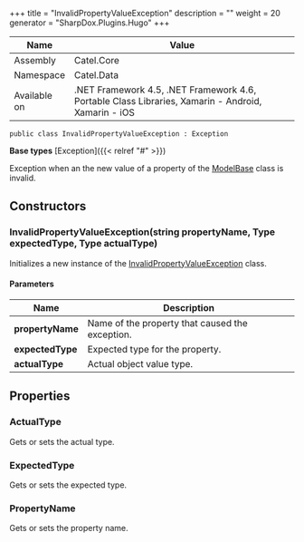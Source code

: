 

+++
title = "InvalidPropertyValueException" 
description = ""
weight = 20
generator = "SharpDox.Plugins.Hugo"
+++

Name|Value
---|---
Assembly|Catel.Core
Namespace|Catel.Data
Available on|.NET Framework 4.5, .NET Framework 4.6, Portable Class Libraries, Xamarin - Android, Xamarin - iOS

```
public class InvalidPropertyValueException : Exception
```

**Base types**
[Exception]({{< relref "#" >}})

Exception when an the new value of a property of the [ModelBase](#) class is invalid.

## Constructors

### InvalidPropertyValueException(string propertyName, Type expectedType, Type actualType)

Initializes a new instance of the [InvalidPropertyValueException](#) class.

#### Parameters

Name|Description
---|---
**propertyName**|Name of the property that caused the exception.
**expectedType**|Expected type for the property.
**actualType**|Actual object value type.

## Properties

### ActualType

Gets or sets the actual type.

### ExpectedType

Gets or sets the expected type.

### PropertyName

Gets or sets the property name.

